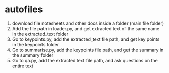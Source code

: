 # autofiles
1. download file notesheets and other docs inside a folder (main file folder)
2. Add the file path in loader.py, and get extracted text of the same name in the extracted_text folder
3. Go to keypoints.py, add the extracted_text file path, and get key points in the keypoints folder
4. Go to summarise.py, add the keypoints file path, and get the summary in the summary folder
5. Go to qa.py, add the extracted text file path, and ask questions on the entire text 
